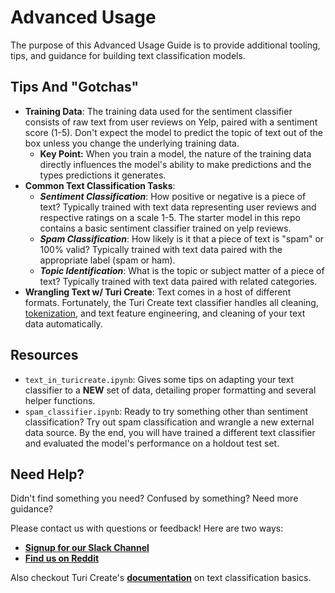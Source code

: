 # Advanced Usage
The purpose of this Advanced Usage Guide is to provide additional tooling, tips, and guidance for building text classification models.

## Tips And "Gotchas"

-  **Training Data**: The training data used for the sentiment classifier consists of raw text from user reviews on Yelp, paired with a sentiment score (1-5). Don't expect the model to predict the topic of text out of the box unless you change the underlying training data.
    -  **Key Point:** When you train a model, the nature of the training data directly influences the model's ability to make predictions and the types predictions it generates.
 -  **Common Text Classification Tasks**:
     -  ***Sentiment Classification***: How positive or negative is a piece of text? Typically trained with text data representing user reviews and respective ratings on a scale 1-5. The starter model in this repo contains a basic sentiment classifier trained on yelp reviews.
    -  ***Spam Classification***: How likely is it that a piece of text is "spam" or 100% valid? Typically trained with text data paired with the appropriate label (spam or ham). 
    -  ***Topic Identification***: What is the topic or subject matter of a piece of text? Typically trained with text data paired with related categories.
- **Wrangling Text w/ Turi Create**: Text comes in a host of different formats. Fortunately, the Turi Create text classifier handles all cleaning, [tokenization](https://nlp.stanford.edu/IR-book/html/htmledition/tokenization-1.html), and text feature engineering, and cleaning of your text data automatically.

## Resources

-  `text_in_turicreate.ipynb`: Gives some tips on adapting your text classifier to a **NEW** set of data, detailing proper formatting and several helper functions.
-  `spam_classifier.ipynb`: Ready to try something other than sentiment classification? Try out spam classification and wrangle a new external data source. By the end, you will have trained a different text classifier and evaluated the model's performance on a holdout test set.

## Need Help?
Didn't find something you need? Confused by something? Need more guidance?

Please contact us with questions or feedback! Here are two ways:

-  [**Signup for our Slack Channel**](https://join.slack.com/t/metismachine-skafos/shared_invite/enQtNTAxMzEwOTk2NzA5LThjMmMyY2JkNTkwNDQ1YjgyYjFiY2MyMjRkMzYyM2E4MjUxNTJmYmQyODVhZWM2MjQwMjE5ZGM1Y2YwN2M5ODI)
-  [**Find us on Reddit**](https://reddit.com/r/skafos)

Also checkout Turi Create's [**documentation**](https://apple.github.io/turicreate/docs/userguide/text_classifier/) on text classification basics.
